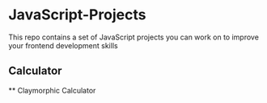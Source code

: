 # JavaScript-Projects
This repo contains a set of JavaScript projects you can work on to improve your frontend development skills

## Calculator
**
Claymorphic Calculator

